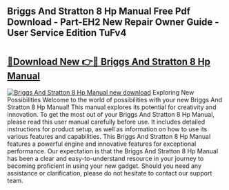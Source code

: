 ## Briggs And Stratton 8 Hp Manual Free Pdf Download - Part-EH2 New Repair Owner Guide - User Service Edition TuFv4

# <h2><a href="http://bc67983.oget.top/?id=Briggs+And+Stratton+8+Hp+Manual">🔗Download New 👉🔴 Briggs And Stratton 8 Hp Manual</a></h2>

[![Briggs And Stratton 8 Hp Manual new download](https://i.imgur.com/5g1atiW.png)](http://bc67983.oget.top/?id=Briggs+And+Stratton+8+Hp+Manual)
Exploring New Possibilities Welcome to the world of possibilities with your new Briggs And Stratton 8 Hp Manual! This manual explores its potential for creativity and innovation. To get the most out of your Briggs And Stratton 8 Hp Manual, please read this user manual carefully before use. It includes detailed instructions for product setup, as well as information on how to use its various features and capabilities. This Briggs And Stratton 8 Hp Manual features a powerful engine and innovative features for exceptional performance. Our expectation is that the Briggs And Stratton 8 Hp Manual has been a clear and easy-to-understand resource in your journey to becoming proficient in using your new gadget. Should you need any assistance or clarification, please do not hesitate to contact our support team.
